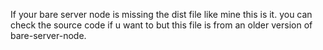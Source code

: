 If your bare server node is missing the dist file like mine this is it. you can check the source code if u want to but this file is from an older version of bare-server-node.
